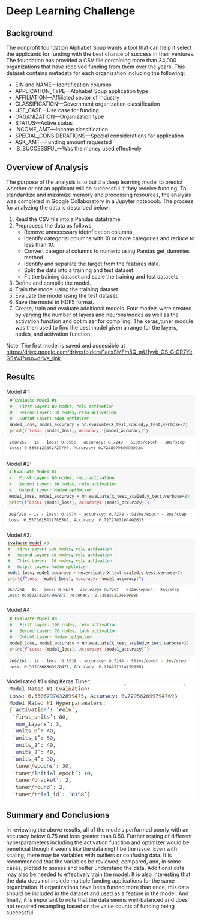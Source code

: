 # Deep Learning Challenge

## Background
The nonprofit foundation Alphabet Soup wants a tool that can help it select the applicants for funding with the best chance of success in their ventures. The foundation has provided a CSV file containing more than 34,000 organizations that have received funding from them over the years. This dataset contains metadata for each organization including the following:

* EIN and NAME—Identification columns
* APPLICATION_TYPE—Alphabet Soup application type
* AFFILIATION—Affiliated sector of industry
* CLASSIFICATION—Government organization classification
* USE_CASE—Use case for funding
* ORGANIZATION—Organization type
* STATUS—Active status
* INCOME_AMT—Income classification
* SPECIAL_CONSIDERATIONS—Special considerations for application
* ASK_AMT—Funding amount requested
* IS_SUCCESSFUL—Was the money used effectively

## Overview of Analysis
The purpose of the analysis is to build a deep learning model to predict whether or not an applicant will be successful if they receive funding. To standardize and maximize memory and processing resources, the analysis was completed in Google Collaboratory in a Jupyter notebook. The process for analyzing the data is described below:
1. Read the CSV file into a Pandas dataframe.
2. Preprocess the data as follows:
    * Remove unnecessary idetnfication columns.
    * Identify categorial columns with 10 or more categories and reduce to less than 10.
    * Convert categorial columns to numeric using Pandas get_dummies method.
    * Identify and separate the target from the features data.
    * Split the data into a training and test dataset.
    * Fit the training dataset and scale the training and test datasets.
3. Define and compile the model.
4. Train the model using the training dataset.
5. Evaluate the model using the test dataset.
6. Save the model in HDF5 format.
7. Create, train and evaluate additional models. Four models were created by varying the number of layers and neurons/nodes as well as the activation function and optimizer for compiling. The keras_tuner module was then used to find the best model given a range for the layers, nodes, and activation function.

Note: The first model is saved and accessible at https://drive.google.com/drive/folders/1acxSMFm5Q_mU1yvb_GS_GtGR7YeG5sVJ?usp=drive_link

## Results
Model #1:
![Model#1 Evaluation](images/model_1_eval.png)

Model #2:
![Model#2 Evaluation](images/model_2_eval.png)

Model #3:
![Model#3 Evaluation](images/model_3_eval.png)

Model #4:
![Model#4 Evaluation](images/model_4_eval.png)

Model rated #1 using Keras Tuner:
![Model#5 Evaluation](images/model_5_eval.png)

## Summary and Conclusions
In reviewing the above results, all of the models performed poorly with an accuracy below 0.75 and loss greater than 0.50. Further testing of different hyperparameters including the activation function and optimizer would be beneficial though it seems like the data might be the issue. Even with scaling, there may be variables with outliers or confusing data. It is recommended that the variables be reviewed, compared, and, in some cases, plotted to assess and better understand the data. Additional data may also be needed to effectively train the model. It is also interesting that the data does not include multiple funding applications for the same organization. If organizations have been funded more than once, this data should be included in the dataset and used as a feature in the model. And finally, it is important to note that the data seems well-balanced and does not required resampling based on the value counts of funding being successful.
